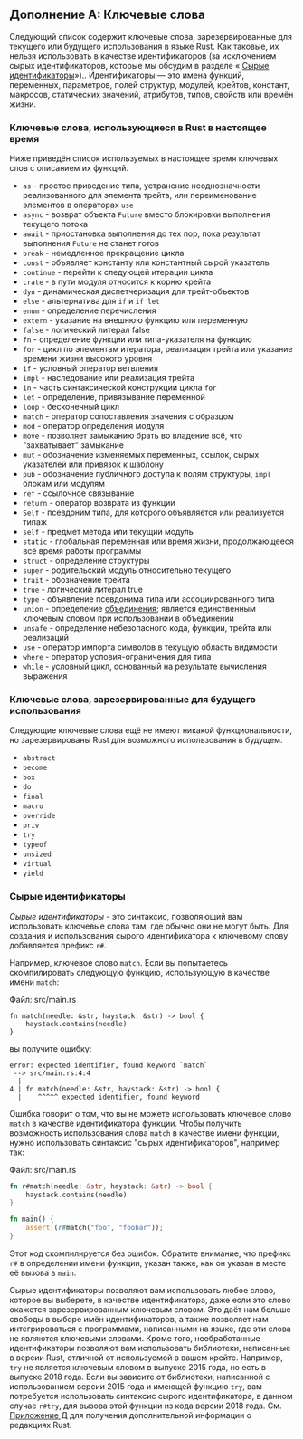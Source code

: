 ## Дополнение А: Ключевые слова

Следующий список содержит ключевые слова, зарезервированные для текущего или будущего использования в языке Rust. Как таковые, их нельзя использовать в качестве идентификаторов (за исключением сырых идентификаторов, которые мы обсудим в разделе « [Сырые идентификаторы]»).<!-- игнорировать -->. Идентификаторы — это имена функций, переменных, параметров, полей структур, модулей, крейтов, констант, макросов, статических значений, атрибутов, типов, свойств или времён жизни.

### Ключевые слова, использующиеся в Rust в настоящее время

Ниже приведён список используемых в настоящее время ключевых слов с описанием их функций.

- `as` - простое приведение типа, устранение неоднозначности реализованного для элемента трейта, или переименование элементов в операторах `use`
- `async` -  возврат объекта `Future` вместо блокировки выполнения текущего потока
- `await` - приостановка выполнения до тех пор, пока результат выполнения `Future` не станет готов
- `break` - немедленное прекращение цикла
- `const` - объявляет константу или константный сырой указатель
- `continue` - перейти к следующей итерации цикла
- `crate` - в пути модуля относится к корню крейта
- `dyn` - динамическая диспетчеризация для трейт-объектов
- `else` - альтернатива для `if` и `if let`
- `enum` - определение перечисления
- `extern` - указание на внешнюю функцию или переменную
- `false` - логический литерал false
- `fn` - определение функции или типа-указателя на функцию
- `for` -  цикл по элементам итератора, реализация трейта или указание времени жизни высокого уровня
- `if` - условный оператор ветвления
- `impl` - наследование или реализация трейта
- `in` - часть синтаксической конструкции цикла `for`
- `let` - определение, привязывание переменной
- `loop` - бесконечный цикл
- `match` - оператор сопоставления значения с образцом
- `mod` - оператор определения модуля
- `move` - позволяет замыканию брать во владение всё, что "захватывает" замыкание
- `mut` - обозначение изменяемых переменных, ссылок, сырых указателей или привязок к шаблону
- `pub` - обозначение публичного доступа к полям структуры, `impl` блокам или модулям
- `ref` - ссылочное связывание
- `return` - оператор возврата из функции
- `Self` - псевдоним типа, для которого объявляется или реализуется типаж
- `self` - предмет метода или текущий модуль
- `static` - глобальная переменная или время жизни, продолжающееся всё время работы программы
- `struct` - определение структуры
- `super` - родительский модуль относительно текущего
- `trait` - обозначение трейта
- `true` - логический литерал true
- `type` - объявление псевдонима типа или ассоциированного типа
- `union` - определение [объединения]<!-- игнорировать -->; является единственным ключевым словом при использовании в объединении
- `unsafe` - определение небезопасного кода, функции, трейта или реализаций
- `use` - оператор импорта символов в текущую область видимости
- `where` - оператор условия-ограничения для типа
- `while` - условный цикл, основанный на результате вычисления выражения

### Ключевые слова, зарезервированные для будущего использования

Следующие ключевые слова ещё не имеют никакой функциональности, но зарезервированы Rust для возможного использования в будущем.

- `abstract`
- `become`
- `box`
- `do`
- `final`
- `macro`
- `override`
- `priv`
- `try`
- `typeof`
- `unsized`
- `virtual`
- `yield`

### Сырые идентификаторы

*Сырые идентификаторы* - это синтаксис, позволяющий вам использовать ключевые слова там, где обычно они не могут быть. Для создания и использования сырого идентификатора к ключевому слову добавляется префикс `r#`.

Например, ключевое слово `match`. Если вы попытаетесь скомпилировать следующую функцию, использующую в качестве имени `match`:

<span class="filename">Файл: src/main.rs</span>

```rust,ignore,does_not_compile
fn match(needle: &str, haystack: &str) -> bool {
    haystack.contains(needle)
}
```

вы получите ошибку:

```text
error: expected identifier, found keyword `match`
 --> src/main.rs:4:4
  |
4 | fn match(needle: &str, haystack: &str) -> bool {
  |    ^^^^^ expected identifier, found keyword
```

Ошибка говорит о том, что вы не можете использовать ключевое слово `match` в качестве идентификатора функции. Чтобы получить возможность использования слова `match` в качестве имени функции, нужно использовать синтаксис "сырых идентификаторов", например так:

<span class="filename">Файл: src/main.rs</span>

```rust
fn r#match(needle: &str, haystack: &str) -> bool {
    haystack.contains(needle)
}

fn main() {
    assert!(r#match("foo", "foobar"));
}
```

Этот код скомпилируется без ошибок. Обратите внимание, что префикс `r#` в определении имени функции, указан также, как он указан в месте её вызова в `main`.

Сырые идентификаторы позволяют вам использовать любое слово, которое вы выберете, в качестве идентификатора, даже если это слово окажется зарезервированным ключевым словом. Это даёт нам больше свободы в выборе имён идентификаторов, а также позволяет нам интегрироваться с программами, написанными на языке, где эти слова не являются ключевыми словами. Кроме того, необработанные идентификаторы позволяют вам использовать библиотеки, написанные в версии Rust, отличной от используемой в вашем крейте. Например, `try` не является ключевым словом в выпуске 2015 года, но есть в выпуске 2018 года. Если вы зависите от библиотеки, написанной с использованием версии 2015 года и имеющей функцию `try`, вам потребуется использовать синтаксис сырого идентификатора, в данном случае `r#try`, для вызова этой функции из кода версии 2018 года. См. [Приложение Д]<!-- игнорировать --> для получения дополнительной информации о редакциях Rust.


[Сырые идентификаторы]: #raw-identifiers
[объединения]: ../reference/items/unions.html
[Приложение Д]: appendix-05-editions.html
